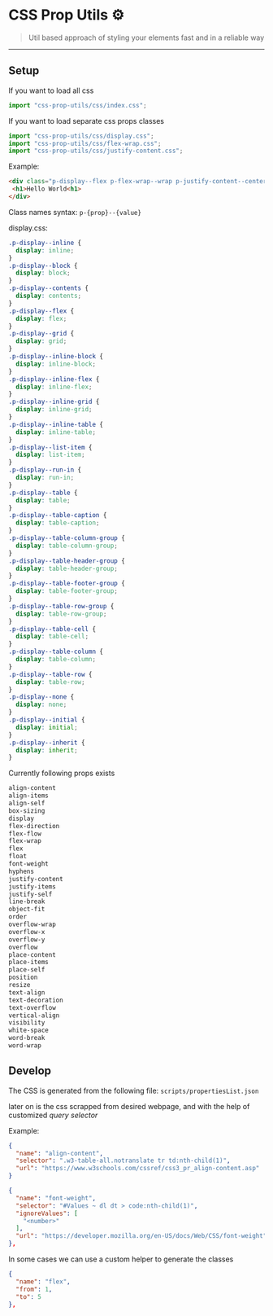 # CSS Prop Utils ⚙️

> Util based approach of styling your elements fast and in a reliable way

----

## Setup

If you want to load all css

```js
import "css-prop-utils/css/index.css";
```

If you want to load separate css props classes

```js
import "css-prop-utils/css/display.css";
import "css-prop-utils/css/flex-wrap.css";
import "css-prop-utils/css/justify-content.css";
```

Example:

```html
<div class="p-display--flex p-flex-wrap--wrap p-justify-content--center">
 <h1>Hello World<h1>
</div>
```

Class names syntax: `p-{prop}--{value}`

display.css:

```css
.p-display--inline {
  display: inline;
}
.p-display--block {
  display: block;
}
.p-display--contents {
  display: contents;
}
.p-display--flex {
  display: flex;
}
.p-display--grid {
  display: grid;
}
.p-display--inline-block {
  display: inline-block;
}
.p-display--inline-flex {
  display: inline-flex;
}
.p-display--inline-grid {
  display: inline-grid;
}
.p-display--inline-table {
  display: inline-table;
}
.p-display--list-item {
  display: list-item;
}
.p-display--run-in {
  display: run-in;
}
.p-display--table {
  display: table;
}
.p-display--table-caption {
  display: table-caption;
}
.p-display--table-column-group {
  display: table-column-group;
}
.p-display--table-header-group {
  display: table-header-group;
}
.p-display--table-footer-group {
  display: table-footer-group;
}
.p-display--table-row-group {
  display: table-row-group;
}
.p-display--table-cell {
  display: table-cell;
}
.p-display--table-column {
  display: table-column;
}
.p-display--table-row {
  display: table-row;
}
.p-display--none {
  display: none;
}
.p-display--initial {
  display: initial;
}
.p-display--inherit {
  display: inherit;
}
```

Currently following props exists

```txt
align-content
align-items
align-self
box-sizing
display
flex-direction
flex-flow
flex-wrap
flex
float
font-weight
hyphens
justify-content
justify-items
justify-self
line-break
object-fit
order
overflow-wrap
overflow-x
overflow-y
overflow
place-content
place-items
place-self
position
resize
text-align
text-decoration
text-overflow
vertical-align
visibility
white-space
word-break
word-wrap
```

## Develop

The CSS is generated from the following file:
`scripts/propertiesList.json`

later on is the css scrapped from desired webpage,
and with the help of customized *query selector*

Example:

```json
{
  "name": "align-content",
  "selector": ".w3-table-all.notranslate tr td:nth-child(1)",
  "url": "https://www.w3schools.com/cssref/css3_pr_align-content.asp"
}
```

```json
{
  "name": "font-weight",
  "selector": "#Values ~ dl dt > code:nth-child(1)",
  "ignoreValues": [
    "<number>"
  ],
  "url": "https://developer.mozilla.org/en-US/docs/Web/CSS/font-weight"
},
```

In some cases we can use a custom helper to generate the
classes

```json
{
  "name": "flex",
  "from": 1,
  "to": 5
},
```
